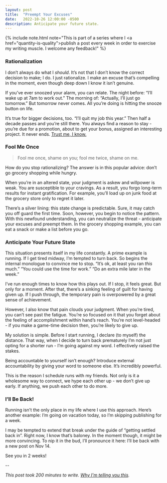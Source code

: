 ```yaml
---
layout: post
title:  "Preempt Your Excuses"
date:   2022-10-26 12:00:00 -0500
description: Anticipate your future state.
---
```

{% include note.html note="This is part of a series where I <a href=\"quantity-is-quality\">publish a post every week in order to exercise my writing muscle</a>. I welcome any feedback!" %}

### Rationalization

I don’t always do what I *should*. It’s not that I don’t know the correct decision to make; I do. I just rationalize. I make an excuse that’s compelling in the moment, even though deep down I know it isn’t genuine. 

If you’ve ever snoozed your alarm, you can relate. The night before: “I’ll wake up at 7am to work out.” The morning of: “Actually, I’ll just go tomorrow.” But tomorrow never comes. All you’re doing is hitting the snooze button on life.

It’s true for bigger decisions, too. “I’ll quit my job this year.” Then half a decade passes and you’re still there. You always find a reason to stay - you’re due for a promotion, about to get your bonus, assigned an interesting project. It never ends. [Trust me, I know.]({{site.url}}/why-i-quit-google)

### Fool Me Once

> Fool me once, shame on you; fool me twice, shame on me.

How do you stop rationalizing? The answer is in this popular advice: don’t go grocery shopping while hungry.

When you’re in an altered state, your judgment is askew and willpower is weak. You are susceptible to your cravings. As a result, you forgo long-term results for instant gratification. For example, you’ll load up on junk food at the grocery store only to regret it later.

There’s a silver lining: this state change is predictable. Sure, it may catch you off guard the first time. Soon, however, you begin to notice the pattern. With this newfound understanding, you can neutralize the threat - anticipate your excuses and preempt them. In the grocery shopping example, you can eat a snack or make a list before you go.

### Anticipate Your Future State

This situation presents itself in my life constantly. A prime example is running. If I get tired midway, I’m tempted to turn back. So begins the internal monologue to convince me to stop. “It’s ok, at least you ran *this* much.” “You could use the time for work.” “Do an extra mile later in the week.”

I’ve run enough times to know how this plays out. If I stop, it feels great. But only for a moment. After that, there’s a sinking feeling of guilt for having given up. If I push through, the temporary pain is overpowered by a great sense of achievement.

However, I also know that pain clouds your judgment. When you’re tired, you can’t see past the fatigue. You’re so focused on it that you forget about the feeling of accomplishment within hand’s reach. You’re not level-headed - if you make a game-time decision then, you’re likely to give up.

My solution is simple. Before I start running, I declare (to myself) the distance. That way, when I decide to turn back prematurely I’m not just opting for a shorter run - I’m going against my word. I effectively raised the stakes.

Being accountable to yourself isn’t enough? Introduce external accountability by giving your word to someone else. It’s incredibly powerful.

This is the reason I schedule runs with my friends. Not only is it a wholesome way to connect, we hype each other up - we don’t give up early. If anything, we push each other to do more.

### I’ll Be Back!

Running isn’t the only place in my life where I use this approach. Here’s another example: I’m going on vacation today, so I’m skipping publishing for a week.

I may be tempted to extend that break under the guide of “getting settled back in”. Right now, I know that’s baloney. In the moment though, it might be more convincing. To nip it in the bud, I’ll pronounce it here: I’ll be back with a new post on Nov 14.

See you in 2 weeks!

--

*This post took 200 minutes to write. [Why I'm telling you this]({{site.url}}/peeling-back-the-curtain).*